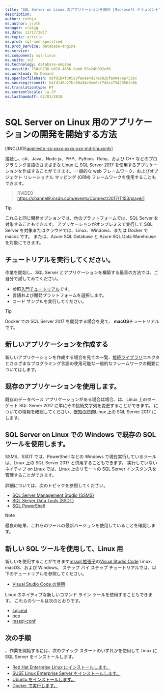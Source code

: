```yaml
---
title: "SQL Server on Linux のアプリケーションを開発 |Microsoft ドキュメント"
description: 
author: rothja
ms.author: jroth
manager: craigg
ms.date: 11/17/2017
ms.topic: article
ms.prod: sql-non-specified
ms.prod_service: database-engine
ms.service: 
ms.component: sql-linux
ms.suite: sql
ms.technology: database-engine
ms.assetid: 758cb738-b018-465b-9ab0-59a24b892e66
ms.workload: On Demand
ms.openlocfilehash: 9bfd1b4f30593fa6ae4d17ec92bfa0047ea751bc
ms.sourcegitcommit: b4fd145c27bc60a94e9ee6cf749ce75420562e6b
ms.translationtype: MT
ms.contentlocale: ja-JP
ms.lasthandoff: 02/01/2018
---
```

# <a name="how-to-get-started-developing-applications-for-sql-server-on-linux"></a>SQL Server on Linux 用のアプリケーションの開発を開始する方法

[!INCLUDE[appliesto-ss-xxxx-xxxx-xxx-md-linuxonly](../includes/appliesto-ss-xxxx-xxxx-xxx-md-linuxonly.md)]

接続し、c#、Java、Node.js、PHP、Python、Ruby、および C++ などのプログラミング言語のさまざまな Linux に SQL Server 2017 を使用するアプリケーションを作成することができます。 一般的な web フレームワーク、およびオブジェクト リレーショナル マッピング (ORM) フレームワークを使用することもできます。

> [!VIDEO https://channel9.msdn.com/events/Connect/2017/T153/player]

> [!TIP]
> これらと同じ開発オプションでは、他のプラットフォームでは、SQL Server を対象することもできます。 アプリケーションがオンプレミスで実行して SQL Server を対象またはクラウドでは、Linux、Windows、または Docker で macos です。 または、Azure SQL Database と Azure SQL Data Warehouse を対象にできます。

## <a name="try-the-tutorials"></a>チュートリアルを実行してください。

作業を開始し、SQL Server とアプリケーションを構築する最善の方法では、ご自分で試してみてください。

- 参照[入門チュートリアル](http://aka.ms/sqldev)です。
- 言語および開発プラットフォームを選択します。
- コード サンプルを実行してください。

> [!TIP]
> Docker での SQL Server 2017 を開発する場合を見て、 **macOS**チュートリアルです。

## <a name="create-new-applications"></a>新しいアプリケーションを作成する

新しいアプリケーションを作成する場合を見ての一覧、[接続ライブラリ](sql-server-linux-develop-connectivity-libraries.md)コネクタとさまざまなプログラミング言語の使用可能な一般的なフレームワークの概要についてはします。

## <a name="use-existing-applications"></a>既存のアプリケーションを使用します。

既存のデータベース アプリケーションがある場合は場合、は、Linux 上のターゲット SQL Server 2017 に単にその接続文字列を変更することができます。 についての情報を確認してください、[既知の問題](sql-server-linux-release-notes.md)Linux 上の SQL Server 2017 にします。

## <a name="use-existing-sql-tools-on-windows-with-sql-server-on-linux"></a>SQL Server on Linux での Windows で既存の SQL ツールを使用します。

SSMS、SSDT では、PowerShell などの Windows で現在実行しているツールは、Linux 上の SQL Server 2017 と併用することもできます。 実行していないネイティブ on Linux では、Linux 上のリモートの SQL Server インスタンスを管理することができます。 

詳細については、次のトピックを参照してください。

- [SQL Server Management Studio (SSMS)](sql-server-linux-develop-use-ssms.md)
- [SQL Server Data Tools (SSDT)](sql-server-linux-develop-use-ssdt.md)
- [SQL PowerShell](sql-server-linux-manage-powershell.md)

> [!Note] 
> 最良の結果、これらのツールの最新バージョンを使用していることを確認します。

## <a name="use-new-sql-tools-for-linux"></a>新しい SQL ツールを使用して、Linux 用

新しいを使用することができます[mssql 拡張子](https://aka.ms/mssql-marketplace)の[Visual Studio Code](https://code.visualstudio.com) Linux、macOS、および Windows。 ステップ バイ ステップ チュートリアルでは、以下のチュートリアルを参照してください。

- [Visual Studio Code の使用](sql-server-linux-develop-use-vscode.md)

Linux のネイティブな新しいコマンド ライン ツールを使用することもできます。 これらのツールは次のとおりです。

- [sqlcmd](../tools/sqlcmd-utility.md)
- [bcp](sql-server-linux-migrate-bcp.md)
- [mssql-conf](sql-server-linux-configure-mssql-conf.md)

## <a name="next-steps"></a>次の手順

、作業を開始するには、次のクイック スタートのいずれかを使用して Linux に SQL Server をインストールします。

- [Red Hat Enterprise Linux にインストールします。](quickstart-install-connect-red-hat.md)
- [SUSE Linux Enterprise Server をインストールします。](quickstart-install-connect-suse.md)
- [Ubuntu をインストールします。](quickstart-install-connect-ubuntu.md)
- [Docker で実行します。](quickstart-install-connect-ubuntu.md)
